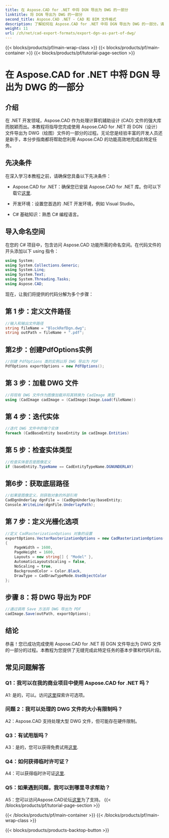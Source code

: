 ```yaml
---
title: 在 Aspose.CAD for .NET 中将 DGN 导出为 DWG 的一部分
linktitle: 将 DGN 导出为 DWG 的一部分
second_title: Aspose.CAD .NET - CAD 和 BIM 文件格式
description: 了解如何在 Aspose.CAD for .NET 中将 DGN 导出为 DWG 的一部分。请按照我们的分步指南进行无缝集成。
weight: 11
url: /zh/net/cad-export-formats/export-dgn-as-part-of-dwg/
---
```


{{< blocks/products/pf/main-wrap-class >}}
{{< blocks/products/pf/main-container >}}
{{< blocks/products/pf/tutorial-page-section >}}

# 在 Aspose.CAD for .NET 中将 DGN 导出为 DWG 的一部分

## 介绍

在 .NET 开发领域，Aspose.CAD 作为处理计算机辅助设计 (CAD) 文件的强大库而脱颖而出。本教程将指导您完成使用 Aspose.CAD for .NET 将 DGN（设计）文件导出为 DWG（绘图）文件的一部分的过程。无论您是经验丰富的开发人员还是新手，本分步指南都将帮助您利用 Aspose.CAD 的功能高效地完成此特定任务。

## 先决条件

在深入学习本教程之前，请确保您具备以下先决条件：

-  Aspose.CAD for .NET：确保您已安装 Aspose.CAD for .NET 库。你可以下载它[这里](https://releases.aspose.com/cad/net/).

- 开发环境：设置您首选的 .NET 开发环境，例如 Visual Studio。

- C# 基础知识：熟悉 C# 编程语言。

## 导入命名空间

在您的 C# 项目中，包含访问 Aspose.CAD 功能所需的命名空间。在代码文件的开头添加以下 using 指令：

```csharp
using System;
using System.Collections.Generic;
using System.Linq;
using System.Text;
using System.Threading.Tasks;
using Aspose.CAD;
```

现在，让我们将提供的代码分解为多个步骤：

## 第 1 步：定义文件路径

```csharp
//输入和输出文件路径
string fileName = "BlockRefDgn.dwg";
string outPath = fileName + ".pdf";
```

## 第2步：创建PdfOptions实例

```csharp
//创建 PdfOptions 类的实例以将 DWG 导出为 PDF
PdfOptions exportOptions = new PdfOptions();
```

## 第 3 步：加载 DWG 文件

```csharp
//将现有 DWG 文件作为图像加载并将其转换为 CadImage 类型
using (CadImage cadImage = (CadImage)Image.Load(fileName))
```

## 第 4 步：迭代实体

```csharp
//迭代 DWG 文件中的每个实体
foreach (CadBaseEntity baseEntity in cadImage.Entities)
```

## 第 5 步：检查实体类型

```csharp
//检查实体是否是图像定义
if (baseEntity.TypeName == CadEntityTypeName.DGNUNDERLAY)
```

## 第6步：获取底层路径

```csharp
//如果是图像定义，则获取对象的外部引用
CadDgnUnderlay dgnFile = (CadDgnUnderlay)baseEntity;
Console.WriteLine(dgnFile.UnderlayPath);
```

## 第 7 步：定义光栅化选项

```csharp
//定义 CadRasterizationOptions 对象的设置
exportOptions.VectorRasterizationOptions = new CadRasterizationOptions()
{
    PageWidth = 1600,
    PageHeight = 1600,
    Layouts = new string[] { "Model" },
    AutomaticLayoutsScaling = false,
    NoScaling = true,
    BackgroundColor = Color.Black,
    DrawType = CadDrawTypeMode.UseObjectColor
};
```

## 步骤 8：将 DWG 导出为 PDF

```csharp
//通过调用 Save 方法将 DWG 导出为 PDF
cadImage.Save(outPath, exportOptions);
```

## 结论

恭喜！您已成功完成使用 Aspose.CAD for .NET 将 DGN 文件导出为 DWG 文件的一部分的过程。本教程为您提供了无缝完成此特定任务的基本步骤和代码片段。

## 常见问题解答

### Q1：我可以在我的商业项目中使用 Aspose.CAD for .NET 吗？
 A1: 是的，可以。访问[这里](https://purchase.aspose.com/buy)探索许可选项。

### 问题 2：我可以处理的 DWG 文件的大小有限制吗？
A2：Aspose.CAD 支持处理大型 DWG 文件，但可能存在硬件限制。

### Q3：有试用版吗？
A3：是的，您可以获得免费试用[这里](https://releases.aspose.com/).

### Q4：如何获得临时许可证？
 A4：可以获得临时许可证[这里](https://purchase.aspose.com/temporary-license/).

### Q5：如果遇到问题，我可以到哪里寻求帮助？
 A5：您可以访问Aspose.CAD论坛[这里](https://forum.aspose.com/c/cad/19)为了支持。
{{< /blocks/products/pf/tutorial-page-section >}}

{{< /blocks/products/pf/main-container >}}
{{< /blocks/products/pf/main-wrap-class >}}

{{< blocks/products/products-backtop-button >}}
